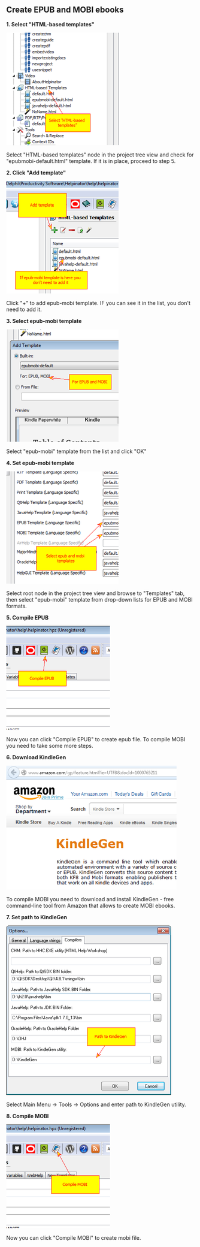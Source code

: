 ## Create EPUB and MOBI ebooks

**1\. Select &#34;HTML-based templates&#34;**

![createepub.png](images/createepub.png)

Select &#34;HTML-based templates&#34; node in the project tree view and check for &#34;epubmobi-default.html&#34; template. If it is in place, proceed to step 5.

**2\. Click &#34;Add template&#34;**

![createepub1.png](images/createepub1.png)

Click &#34;+&#34; to add epub-mobi template. IF you can see it in the list, you don't need to add it.

**3\. Select epub-mobi template**

![createepub2.png](images/createepub2.png)

Select &#34;epub-mobi&#34; template from the list and click &#34;OK&#34;

**4\. Set epub-mobi template**

![createepub3.png](images/createepub3.png)

Select root node in the project tree view and browse to &#34;Templates&#34; tab, then select &#34;epub-mobi&#34; template from drop-down lists for EPUB and MOBI formats.

**5\. Compile EPUB**

![createepub4.png](images/createepub4.png)

Now you can click &#34;Compile EPUB&#34; to create epub file. To compile MOBI you need to take some more steps.

**6\. Download KindleGen**

![createmobikindlegen.png](images/createmobikindlegen.png)

To compile MOBI you need to download and install KindleGen - free command-line tool from Amazon that allows to create MOBI ebooks.

**7\. Set path to KindleGen**

![enoptionskindlecompiler.png](images/enoptionskindlecompiler.png)

Select Main Menu -> Tools -> Options and enter path to KindleGen utility.

**8\. Compile MOBI**

![createepubkindle.png](images/createepubkindle.png)

Now you can click &#34;Compile MOBI&#34; to create mobi file.


